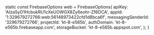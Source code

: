   static const FirebaseOptions web = FirebaseOptions(
    apiKey: 'AIzaSyD1HcbukRU1cXeUOWGX8Zy6eohr-Zf6DCA',
    appId: '1:329679272766:web:56148973422cfd1d8bca6f',
    messagingSenderId: '329679272766',
    projectId: 'kt-8-e565b',
    authDomain: 'kt-8-e565b.firebaseapp.com',
    storageBucket: 'kt-8-e565b.appspot.com',
  );
}